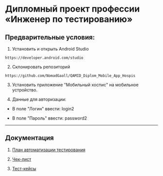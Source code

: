 # Дипломный проект профессии «Инженер по тестированию»

## Предварительные условия:

1. Установить и открыть Android Studio

`https://developer.android.com/studio`

2. Склонировать репозиторий

`https://github.com/NomadGaall/QAMID_Diplom_Mobile_App_Hospis`

3. Установить приложение "Мобильный хоспис" на мобильное устройство.

4. Данные для авторизации:

- В поле "Логин" ввести: login2

- В поле "Пароль" ввести: password2

---

## Документация

1. [План автоматизации тестирования](https://github.com/NomadGaall/QAMID_Diplom_Mobile_App_Hospis/blob/main/Plan.md)
2. [Чек-лист](https://github.com/NomadGaall/QAMID_Diplom_Mobile_App_Hospis/blob/main/Checks.xlsx)

3. [Тест-кейсы](https://github.com/NomadGaall/QAMID_Diplom_Mobile_App_Hospis/blob/main/Cases.xlsx)
